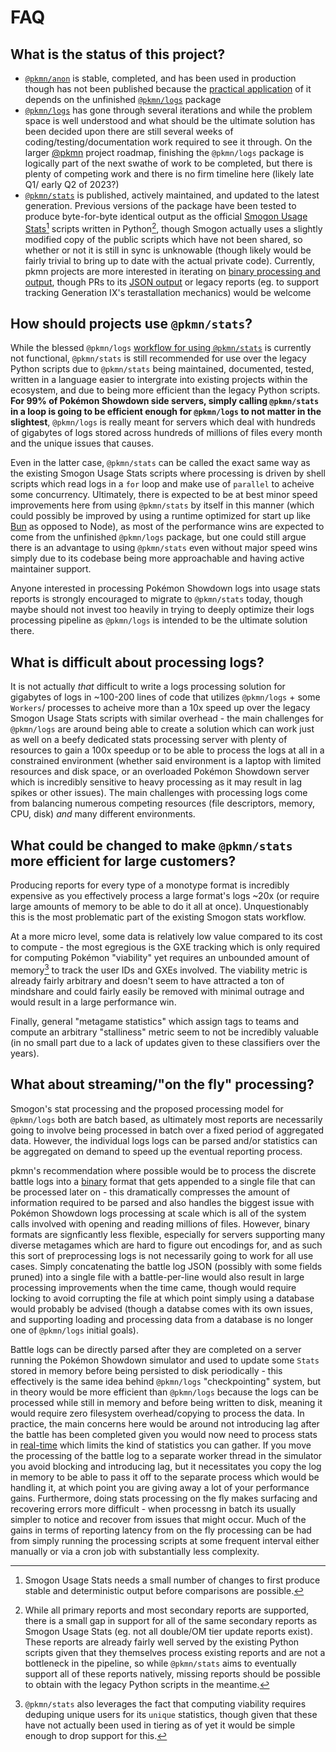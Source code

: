 # FAQ

## What is the status of this project?

- [`@pkmn/anon`](anon/) is stable, completed, and has been used in production though has not been
  published because the [practical application](workflows/smogon/anon.ts) of it depends on the
  unfinished [`@pkmn/logs`](logs/) package
- [`@pkmn/logs`](logs/) has gone through several iterations and while the problem space is well
  understood and what should be the ultimate solution has been decided upon there are still several
  weeks of coding/testing/documentation work required to see it through.  On the larger
  [@pkmn](https://pkmn.cc/) project roadmap, finishing the `@pkmn/logs` package is logically part
  of the next swathe of work to be completed, but there is plenty of competing work and there is no
  firm timeline here (likely late Q1/ early Q2 of 2023?)
- [`@pkmn/stats`](stats/) is published, actively maintained, and updated to the latest generation.
  Previous versions of the package have been tested to produce byte-for-byte identical output as the
  official [Smogon Usage Stats](https://github.com/Antar1011/Smogon-Usage-Stats)[^1] scripts written
  in Python[^2], though Smogon actually uses a slightly modified copy of the public scripts which
  have not been shared, so whether or not it is still in sync is unknowable (though likely would be
  fairly trivial to bring up to date with the actual private code). Currently, pkmn projects are
  more interested in iterating on [binary processing and output](stats/BINARY.md), though PRs to its
  [JSON output](stats/OUTPUT.md) or legacy reports (eg. to support tracking Generation IX's
  terastallation mechanics) would be welcome
  
[^1]: Smogon Usage Stats needs a small number of changes to first produce stable and deterministic
  output before comparisons are possible.
[^2]: While all primary reports and most secondary reports are supported, there is a small gap in
  support for all of the same secondary reports as Smogon Usage Stats (eg. not all double/OM
  tier update reports exist). These reports are already fairly well served by the existing Python
  scripts given that they themselves process existing reports and are not a bottleneck in the
  pipeline, so while `@pkmn/stats` aims to eventually support all of these reports natively, missing
  reports should be possible to obtain with the legacy Python scripts in the meantime.

## How should projects use `@pkmn/stats`?

While the blessed `@pkmn/logs` [workflow for using `@pkmn/stats`](workflows/smogon/stats.ts) is
currently not functional, `@pkmn/stats` is still recommended for use over the legacy Python scripts
due to `@pkmn/stats` being maintained, documented, tested, written in a language easier to
intergrate into existing projects within the ecosystem, and due to being more efficient than the
legacy Python scripts. **For 99% of Pokémon Showdown side servers, simply calling `@pkmn/stats` in a
loop is going to be efficient enough for `@pkmn/logs` to not matter in the slightest**, `@pkmn/logs`
is really meant for servers which deal with hundreds of gigabytes of logs stored across hundreds of
millions of files every month and the unique issues that causes.

Even in the latter case, `@pkmn/stats` can be called the exact same way as the existing Smogon Usage
Stats scripts where processing is driven by shell scripts which read logs in a `for` loop and
make use of `parallel` to acheive some concurrency. Ultimately, there is expected to be at best
minor speed improvements here from using `@pkmn/stats` by itself in this manner (which could
possibly be improved by using a runtime optimized for start up like [Bun](https://bun.sh/) as
opposed to Node), as most of the performance wins are expected to come from the unfinished
`@pkmn/logs` package, but one could still argue there is an advantage to using `@pkmn/stats` even
without major speed wins simply due to its codebase being more approachable and having active
maintainer support.

Anyone interested in processing Pokémon Showdown logs into usage stats reports is strongly
encouraged to migrate to `@pkmn/stats` today, though maybe should not invest too heavily in trying
to deeply optimize their logs processing pipeline as `@pkmn/logs` is intended to be the ultimate
solution there.

## What is difficult about processing logs?

It is not actually *that* difficult to write a logs processing solution for gigabytes of logs in
~100-200 lines of code that utilizes `@pkmn/logs` + some `Workers`/ processes to acheive more than a
10x speed up over the legacy Smogon Usage Stats scripts with similar overhead - the main challenges
for `@pkmn/logs` are around being able to create a solution which can work just as well on a beefy
dedicated stats processing server with plenty of resources to gain a 100x speedup or to be able to
process the logs at all in a constrained environment (whether said environment is a laptop with
limited resources and disk space, or an overloaded Pokémon Showdown server which is incredibly
sensitive to heavy processing as it may result in lag spikes or other issues). The main challenges
with processing logs come from balancing numerous competing resources (file descriptors, memory,
CPU, disk) *and* many different environments.

## What could be changed to make `@pkmn/stats` more efficient for large customers?

Producing reports for every type of a monotype format is incredibly expensive as you effectively
process a large format's logs ~20x (or require large amounts of memory to be able to do it all at
once). Unquestionably this is the most problematic part of the existing Smogon stats workflow.

At a more micro level, some data is relatively low value compared to its cost to compute - the most
egregious is the GXE tracking which is only required for computing Pokémon "viability" yet requires
an unbounded amount of memory[^3] to track the user IDs and GXEs involved. The viability metric is
already fairly arbitrary and doesn't seem to have attracted a ton of mindshare and could fairly
easily be removed with minimal outrage and would result in a large performance win.

Finally, general "metagame statistics" which assign tags to teams and compute an arbitrary
"stalliness" metric seem to not be incredibly valuable (in no small part due to a lack of updates
given to these classifiers over the years).

[^3]: `@pkmn/stats` also leverages the fact that computing viability requires deduping unique users
    for its `unique` statistics, though given that these have not actually been used in tiering as
    of yet it would be simple enough to drop support for this.

## What about streaming/"on the fly" processing?

Smogon's stat processing and the proposed processing model for `@pkmn/logs` both are batch based, as
ultimately most reports are necessarily going to involve being processed in batch over a fixed
period of aggregated data. However, the individual logs logs can be parsed and/or statistics can be
aggregated on demand to speed up the eventual reporting process.

pkmn's recommendation where possible would be to process the discrete battle logs into a
[binary](stats/BINARY.md) format that gets appended to a single file that can be processed later on
\- this dramatically compresses the amount of information required to be parsed and also handles the
biggest issue with Pokémon Showdown logs processing at scale which is all of the system calls
involved with opening and reading millions of files. However, binary formats are signficantly less
flexible, especially for servers supporting many diverse metagames which are hard to figure out
encodings for, and as such this sort of preprocessing logs is not necessarily going to work for all
use cases. Simply concatenating the battle log JSON (possibly with some fields pruned) into a single
file with a battle-per-line would also result in large processing improvements when the time came,
though would require locking to avoid corrupting the file at which point simply using a database
would probably be advised (though a databse comes with its own issues, and supporting loading and
processing data from a database is no longer one of `@pkmn/logs` initial goals).

Battle logs can be directly parsed after they are completed on a server running the Pokémon Showdown
simulator and used to update some `Stats` stored in memory before being persisted to disk
periodically - this effectively is the same idea behind `@pkmn/logs` "checkpointing" system, but in
theory would be more efficient than `@pkmn/logs` because the logs can be processed while still in
memory and before being written to disk, meaning it would require zero filesystem overhead/copying
to process the data. In practice, the main concerns here would be around not introducing lag after
the battle has been completed given you would now need to process stats in
[real-time](https://en.wikipedia.org/wiki/Real-time_computing) which limits the kind of statistics
you can gather. If you move the processing of the battle log to a separate worker thread in the
simulator you avoid blocking and introducing lag, but it necessitates you copy the log in memory to
be able to pass it off to the separate process which would be handling it, at which point you are
giving away a lot of your performance gains. Furthermore, doing stats processing on the fly makes
surfacing and recovering errors more difficult - when processng in batch its usually simpler to
notice and recover from issues that might occur. Much of the gains in terms of reporting latency
from on the fly processing can be had from simply running the processing scripts at some frequent
interval either manually or via a cron job with substantially less complexity.
